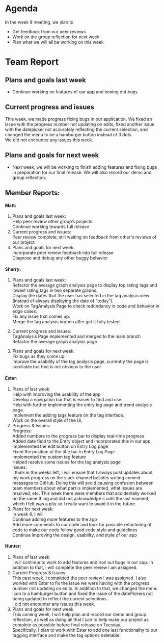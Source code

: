 # Agenda
In the week 9 meeting, we plan to
- Get feedback from our peer reviews<br>
- Work on the group reflection for next week <br>
- Plan what we will all be working on this week <br>

# Team Report

## Plans and goals last week
- Continue working on features of our app and ironing out bugs

## Current progress and issues
This week, we made progress fixing bugs in our application. We fixed an issue with the progress number not updating on edits, fixed another issue with the datepicker not accurately reflecting the current selection, and changed the menu to be a hamburger button instead of 3 dots. <br>
We did not encounter any issues this week. <br>

## Plans and goals for next week
- Next week, we will be working to finish adding features and fixing bugs in preparation for our final release. We will also record our demo and group reflection. 

## Member Reports:
#### Matt:
1. Plans and goals last week:<br>
Help peer review other group’s projects<br>
Continue working towards full release<br>
2. Current progress and issues:<br>
Peer review complete; still waiting on feedback from other's reviews of our project<br>
3. Plans and goals for next week:<br>
Incorporate peer review feedback into full release<br>
Diagnose and debug any other buggy behavior<br>

#### Sherry:
1. Plans and goals last week:<br>
Refactor the average graph analysis page to display top rating tags and lowest rating tags in two separate graphs. <br>
Display the dates that the user has selected in the tag analysis view (instead of always displaying the date of “today”). <br>
Work on TagAnalysis Page to check redundancy in code and behavior in edge cases.<br>
Fix any issue that comes up. <br>
Merge the tag analysis branch after get it fully tested. <br>

2. Current progress and issues:<br>
TagAnalysis Page implemented and merged to the main branch<br>
Refactor the average graph analysis page<br>

3. Plans and goals for next week:<br>
Fix bugs as they come up<br>
Improve the usability of the tag analysis page, currently the page is scrollable but that is not obvious to the user<br>

#### Ester:
1. Plans of last week:<br>
Help with improving the usability of the app <br>
Develop a navigation bar that is easier to find and use. <br>
Help with further implementing the entry log page and trend analysis page. <br>
Implement the adding tags feature on the tag interface. <br>
Work on the overall style of the UI. <br>
2. Progress & Issues:<br>
Progress:<br>
Added numbers to the progress bar to display real-time progress <br>
Added date field to the Entry object and incorporated this in our app <br>
Implemented the edit button on Entry Log page<br>
Fixed the position of the title bar in Entry Log Page<br>
Implemented the custom tag feature<br>
Helped resolve some issues for the tag analysis page<br>
Issues:<br>
I think in the weeks left, I will ensure that I always post updates about my work progress on the slack channel besides writing commit messages to GitHub. Doing this will avoid causing confusion between team members about what part is implemented, what issues are resolved, etc. This week there were members that accidentally worked on the same thing and did not acknowledge it until the last moment, which I felt was a pity so I really want to avoid it in the future. <br>
3. Plans for next week:<br>
In week 8, I will <br>
Continue adding more features to the app<br>
Add more comments to our code and look for possible refactoring of code to make our code follow good code style and guidelines<br>
Continue improving the design, usability, and style of our app<br>


#### Hunter:
1. Plans of last week:<br>
I will continue to work to add features and iron out bugs in our app. In addition to that, I will complete the peer review I am assigned.<br>
2. Current Progress & Issues:<br>
This past week, I completed the peer review I was assigned. I also worked with Ester to fix the issue we were having with the progress number not updating on edits. In addition to that, we changed the menu icon to a hamburger button and fixed the issue of the datePickers not being updated to reflect the current selections. <br>
I did not encounter any issues this week.<br>
3. Plans and goals for next week:<br>
This coming week, I will help plan and record our demo and group reflection, as well as doing all that I can to help make our project as complete as possible before final release on Tuesday. <br>
Specifically, I plan to work with Ester to add one last functionality to our tagging interface and make the tag options deletable.
